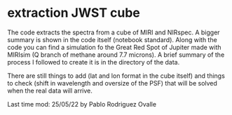 # extraction JWST cube

The code extracts the spectra from a cube of MIRI and NIRspec. A bigger summary is shown in the code itself (notebook standard).
Along with the code you can find a simulation fo the Great Red Spot of Jupiter made with MIRIsim (Q branch of methane around 7.7 microns). A brief summary of the process I followed to create it is in the directory of the data.

There are still things to add (lat and lon format in the cube itself) and things to check (shift in wavelength and oversize of the PSF) that will be solved when the real data will arrive.

Last time mod: 25/05/22 by Pablo Rodriguez Ovalle
